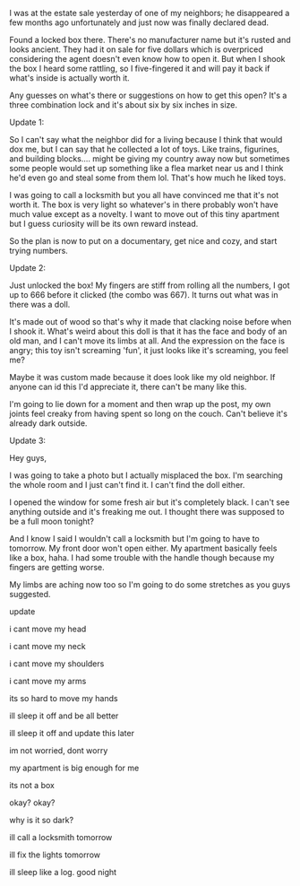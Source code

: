 I was at the estate sale yesterday of one of my neighbors; he disappeared a few months ago unfortunately and just now was finally declared dead. 

Found a locked box there. There's no manufacturer name but it's rusted and looks ancient. They had it on sale for five dollars which is overpriced considering the agent doesn't even know how to open it. But when I shook the box I heard some rattling,  so I five-fingered it and will pay it back if what's inside is actually worth it. 

Any guesses on what's there or suggestions on how to get this open?  It's a three combination lock and it's about six by six inches in size. 

Update 1:

So I can't say what the neighbor did for a living because I think that would dox me, but I can say that he collected a lot of toys. Like trains, figurines, and building blocks.... might be giving my country away now but sometimes some people would set up something like a flea market near us and I think he'd even go and steal some from them lol. That's how much he liked toys. 

I was going to call a locksmith but you all have convinced me that it's not worth it. The box is very light so whatever's in there probably won't have much value except as a novelty. I want to move out of this tiny apartment but I guess curiosity will be its own reward instead. 

So the plan is now to put on a documentary, get nice and cozy, and start trying numbers.

Update 2:

Just unlocked the box! My fingers are stiff from rolling all the numbers, I got up to 666 before it clicked (the combo was 667).  It turns out what was in there was a doll. 

It's made out of wood so that's why it made that clacking noise before when I shook it. What's weird about this doll is that it has the face and body of an old man, and I can't move its limbs at all. And the expression on the face is angry; this toy isn't screaming 'fun', it just looks like it's screaming, you feel me? 

Maybe it was custom made because it does look like my old neighbor. If anyone can id this I'd appreciate it, there can't be many like this. 

I'm going to lie down for a moment and then wrap up the post, my own joints feel creaky from having spent so long on the couch. Can't believe it's already dark outside.  

Update 3:

Hey guys, 

I was going to take a photo but I actually misplaced the box. I'm searching the whole room and I just can't find it. I can't find the doll either. 

I opened the window for some fresh air but it's completely black. I can't see anything outside and it's freaking me out. I thought there was supposed to be a full moon tonight? 

And I know I said I wouldn't call a locksmith but I'm going to have to tomorrow. My front door won't open either. My apartment basically feels like a box, haha. I had some trouble with the handle though because my fingers are getting worse.  

My limbs are aching now too so I'm going to do some stretches as you guys suggested. 

update

i cant move my head 

i cant move my neck

 i cant move my shoulders 

i cant move my arms 

its so hard to move my hands

ill sleep it off and be all better

ill sleep it off and update this later

im not worried, dont worry

my apartment is big enough for me

its not a box

okay? okay? 

why is it so dark? 

ill call a locksmith tomorrow

ill fix the lights tomorrow

ill sleep like a log. good night